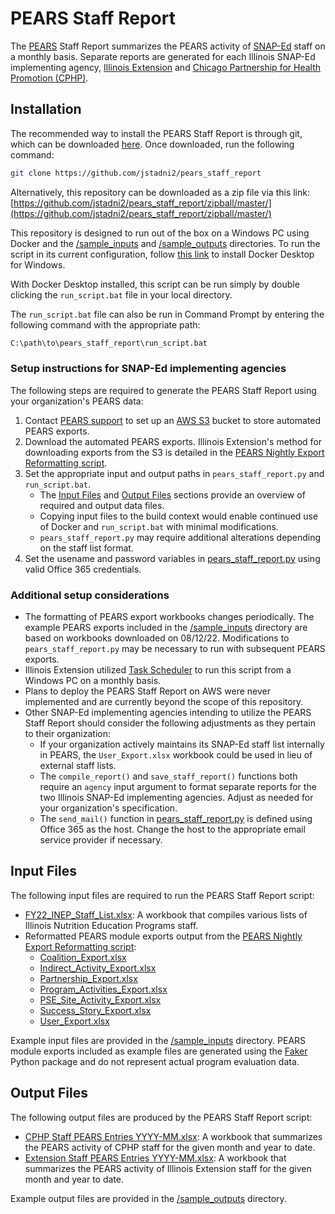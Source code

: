 # PEARS Staff Report

The [PEARS](https://www.k-state.edu/oeie/pears/) Staff Report summarizes the PEARS activity of [SNAP-Ed](https://www.fns.usda.gov/snap/snap-ed) staff on a monthly basis. Separate reports are generated for each Illinois SNAP-Ed implementing agency, [Illinois Extension](https://inep.extension.illinois.edu/) and [Chicago Partnership for Health Promotion \(CPHP\)](https://cphp.uic.edu/).

## Installation

The recommended way to install the PEARS Staff Report is through git, which can be downloaded [here](https://git-scm.com/downloads). Once downloaded, run the following command:

```bash
git clone https://github.com/jstadni2/pears_staff_report
```

Alternatively, this repository can be downloaded as a zip file via this link:
[https://github.com/jstadni2/pears_staff_report/zipball/master/](https://github.com/jstadni2/pears_staff_report/zipball/master/)

This repository is designed to run out of the box on a Windows PC using Docker and the [/sample_inputs](https://github.com/jstadni2/pears_staff_report/tree/main/sample_inputs) and [/sample_outputs](https://github.com/jstadni2/pears_staff_report/tree/main/sample_outputs) directories.
To run the script in its current configuration, follow [this link](https://docs.docker.com/desktop/windows/install/) to install Docker Desktop for Windows. 

With Docker Desktop installed, this script can be run simply by double clicking the `run_script.bat` file in your local directory.

The `run_script.bat` file can also be run in Command Prompt by entering the following command with the appropriate path:

```bash
C:\path\to\pears_staff_report\run_script.bat
```

### Setup instructions for SNAP-Ed implementing agencies

The following steps are required to generate the PEARS Staff Report using your organization's PEARS data:
1. Contact [PEARS support](mailto:support@pears.io) to set up an [AWS S3](https://aws.amazon.com/s3/) bucket to store automated PEARS exports.
2. Download the automated PEARS exports. Illinois Extension's method for downloading exports from the S3 is detailed in the [PEARS Nightly Export Reformatting script](https://github.com/jstadni2/pears_nightly_export_reformatting/blob/6f370389776fb8f88495fbe4e7918c203fd84997/pears_nightly_export_reformatting.py#L9-L45).
3. Set the appropriate input and output paths in `pears_staff_report.py` and `run_script.bat`.
	- The [Input Files](#input-files) and [Output Files](#output-files) sections provide an overview of required and output data files.
	- Copying input files to the build context would enable continued use of Docker and `run_script.bat` with minimal modifications.
	- `pears_staff_report.py` may require additional alterations depending on the staff list format. 
4. Set the usename and password variables in [pears_staff_report.py](https://github.com/jstadni2/pears_staff_report/blob/270de975d41a2fea8a9dd83013ed7b56a9460a74/pears_staff_report.py#L279-L280) using valid Office 365 credentials.	

### Additional setup considerations

- The formatting of PEARS export workbooks changes periodically. The example PEARS exports included in the [/sample_inputs](https://github.com/jstadni2/pears_staff_report/tree/main/sample_inputs) directory are based on workbooks downloaded on 08/12/22.
Modifications to `pears_staff_report.py` may be necessary to run with subsequent PEARS exports.
- Illinois Extension utilized [Task Scheduler](https://docs.microsoft.com/en-us/windows/win32/taskschd/task-scheduler-start-page) to run this script from a Windows PC on a monthly basis.
- Plans to deploy the PEARS Staff Report on AWS were never implemented and are currently beyond the scope of this repository.
- Other SNAP-Ed implementing agencies intending to utilize the PEARS Staff Report should consider the following adjustments as they pertain to their organization:
	- If your organization actively maintains its SNAP-Ed staff list internally in PEARS, the `User_Export.xlsx` workbook could be used in lieu of external staff lists.
	- The `compile_report()` and `save_staff_report()` functions both require an `agency` input argument to format separate reports for the two Illinois SNAP-Ed implementing agencies. Adjust as needed for your organization's specification.
	- The `send_mail()` function in [pears_staff_report.py](https://github.com/jstadni2/pears_staff_report/blob/270de975d41a2fea8a9dd83013ed7b56a9460a74/pears_staff_report.py#L313) is defined using Office 365 as the host. Change the host to the appropriate email service provider if necessary.

## Input Files

The following input files are required to run the PEARS Staff Report script:
- [FY22_INEP_Staff_List.xlsx](https://github.com/jstadni2/pears_staff_report/blob/main/sample_inputs/FY22_INEP_Staff_List.xlsx): A workbook that compiles various lists of Illinois Nutrition Education Programs staff.
- Reformatted PEARS module exports output from the [PEARS Nightly Export Reformatting script](https://github.com/jstadni2/pears_nightly_export_reformatting):
	- [Coalition_Export.xlsx](https://github.com/jstadni2/pears_staff_report/blob/main/sample_inputs/Coalition_Export.xlsx)
	- [Indirect_Activity_Export.xlsx](https://github.com/jstadni2/pears_staff_report/blob/main/sample_inputs/Indirect_Activity_Export.xlsx)
	- [Partnership_Export.xlsx](https://github.com/jstadni2/pears_staff_report/blob/main/sample_inputs/Partnership_Export.xlsx)
	- [Program_Activities_Export.xlsx](https://github.com/jstadni2/pears_staff_report/blob/main/sample_inputs/Program_Activities_Export.xlsx)
	- [PSE_Site_Activity_Export.xlsx](https://github.com/jstadni2/pears_staff_report/blob/main/sample_inputs/PSE_Site_Activity_Export.xlsx)
	- [Success_Story_Export.xlsx](https://github.com/jstadni2/pears_staff_report/blob/main/sample_inputs/Success_Story_Export.xlsx)
	- [User_Export.xlsx](https://github.com/jstadni2/pears_staff_report/blob/main/sample_inputs/User_Export.xlsx)

Example input files are provided in the [/sample_inputs](https://github.com/jstadni2/pears_staff_report/tree/main/sample_inputs) directory. 
PEARS module exports included as example files are generated using the [Faker](https://faker.readthedocs.io/en/master/) Python package and do not represent actual program evaluation data. 

## Output Files

The following output files are produced by the PEARS Staff Report script:
- [CPHP Staff PEARS Entries YYYY-MM.xlsx](https://github.com/jstadni2/pears_staff_report/blob/main/sample_outputs/CPHP%20Staff%20PEARS%20Entries%202022-05.xlsx): A workbook that summarizes the PEARS activity of CPHP staff for the given month and year to date.
- [Extension Staff PEARS Entries YYYY-MM.xlsx](https://github.com/jstadni2/pears_staff_report/blob/main/sample_outputs/Extension%20Staff%20PEARS%20Entries%202022-05.xlsx): A workbook that summarizes the PEARS activity of Illinois Extension staff for the given month and year to date.

Example output files are provided in the [/sample_outputs](https://github.com/jstadni2/pears_staff_report/tree/main/sample_outputs) directory.
